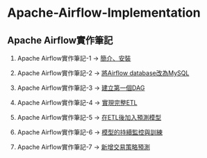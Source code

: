 # Apache-Airflow-Implementation

## Apache Airflow實作筆記

1. Apache Airflow實作筆記-1 →
[簡介、安裝](https://hackmd.io/@yvzFxr2YRsehhJKmPCxCOA/S1Ywii30h)

2. Apache Airflow實作筆記-2 →
[將Airflow database改為MySQL](https://hackmd.io/@yvzFxr2YRsehhJKmPCxCOA/rkdXS2q16)

3. Apache Airflow實作筆記-3 →
[建立第一個DAG](https://hackmd.io/@yvzFxr2YRsehhJKmPCxCOA/r1BneSK1T)

4. Apache Airflow實作筆記-4 →
[實現完整ETL](https://hackmd.io/@yvzFxr2YRsehhJKmPCxCOA/Sy7dKUZx6)

5. Apache Airflow實作筆記-5 →
[在ETL後加入預測模型](https://hackmd.io/@yvzFxr2YRsehhJKmPCxCOA/SJfuDGMQa)

6. Apache Airflow實作筆記-6 →
[模型的持續監控與訓練](https://hackmd.io/@yvzFxr2YRsehhJKmPCxCOA/HJSXXKx8T)

7. Apache Airflow實作筆記-7 →
[新增交易策略預測](https://hackmd.io/@yvzFxr2YRsehhJKmPCxCOA/HJThcalc6)

